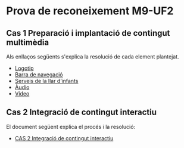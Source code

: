# Prova de reconeixement M9-UF2

## Cas 1 Preparació i implantació de contingut multimèdia

Als enllaços següents s'explica la resolució de cada element plantejat.

* [Logotip](CAS1-logotip.md)
* [Barra de navegació](CAS1-barra%20de%20navegació.md)
* [Serveis de la llar d’infants](CAS1-Serveis%20de%20la%20llar%20d’infants.md)
* [Àudio](CAS1-Audio.md)
* [Vídeo](CAS1-Vídeo.html)

## Cas 2 Integració de contingut interactiu

El document següent explica el procés i la resolució:

* [CAS 2 Integració de contingut interactiu](CAS2-Integració%20de%20contingut%20interactiu.md)

